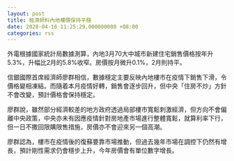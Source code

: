 ```yaml
---
layout: post
title: 經濟師料內地樓價保持平穩
date: 2020-04-16 11:25:29.000000000 +08:00
categories: rss
---
```


外電根據國家統計局數據測算，內地3月70大中城市新建住宅銷售價格按年升5.3%，升幅比2月的5.8%收窄。房價按月微升0.1%，2月則持平。

信銀國際首席經濟師廖群相信，數據穩定主要反映內地樓市在疫情下銷售下滑，令價格變相凍結。而隨着本月疫情好轉，銷售會逐步回升，但中央「住房不炒」方針不會改變，預計價格會保持穩定。

廖群說，雖然部分經濟較差的地方政府透過局部樓市寬鬆刺激經濟，但方向不會偏離中央政策，中央亦未有因應疫情針對房地產市場進行整體寬鬆，就算利率下行，但一日不撒回限購限售措施，房價亦不會迎來另一個高潮。

廖群認為，樓市在疫情後的復蘇要靠市場推動，但過去幾年市場在調控下仍然有增長，預計剛性需求仍會穩步上升，今年房價會有單位數字增長。
